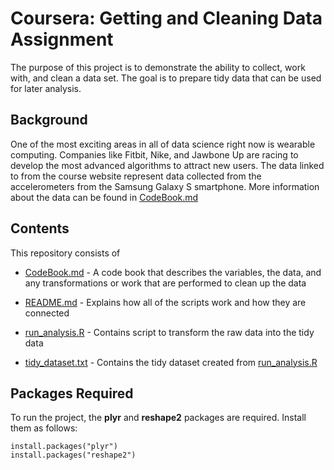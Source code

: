 Coursera: Getting and Cleaning Data Assignment
==============================================

The purpose of this project is to demonstrate the ability to collect,
work with, and clean a data set. The goal is to prepare tidy data that
can be used for later analysis.

Background
----------

One of the most exciting areas in all of data science right now is
wearable computing. Companies like Fitbit, Nike, and Jawbone Up are
racing to develop the most advanced algorithms to attract new users. The
data linked to from the course website represent data collected from the
accelerometers from the Samsung Galaxy S smartphone. More information
about the data can be found in [CodeBook.md]("https://github.com/nchin212/Coursera-Getting-and-Cleaning-Data-Assignment/blob/master/CodeBook.md")

Contents
--------

This repository consists of

-   [CodeBook.md](https://github.com/nchin212/Coursera-Getting-and-Cleaning-Data-Assignment/blob/master/CodeBook.md) - A code book that describes the variables, the
    data, and any transformations or work that are performed to clean up
    the data

-   [README.md](https://github.com/nchin212/Coursera-Getting-and-Cleaning-Data-Assignment/blob/master/README.md) - Explains how all of the scripts work and how they
    are connected

-   [run\_analysis.R](https://github.com/nchin212/Coursera-Getting-and-Cleaning-Data-Assignment/blob/master/run\_analysis.R) - Contains script to transform the raw data into
    the tidy data

-   [tidy\_dataset.txt](https://github.com/nchin212/Coursera-Getting-and-Cleaning-Data-Assignment/blob/master/tidy\_dataset.txt) - Contains the tidy dataset created from
    [run\_analysis.R](https://github.com/nchin212/Coursera-Getting-and-Cleaning-Data-Assignment/blob/master/run\_analysis.R)

Packages Required
-----------------

To run the project, the **plyr** and **reshape2** packages are required.
Install them as follows:

    install.packages("plyr")
    install.packages("reshape2")

